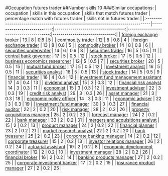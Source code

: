 #Occupation futures trader
##Number skills 10
###Similar occupations:
| occupation                                                                      |   skills in this occupation |   skills that match futures trader |   percentage match with futures trader |   skills not in futures trader |
|:--------------------------------------------------------------------------------|----------------------------:|-----------------------------------:|---------------------------------------:|-------------------------------:|
| [foreign exchange broker](foreign_exchange_broker.md)                           |                          13 |                                  8 |                                    0.8 |                              5 |
| [commodity trader](commodity_trader.md)                                         |                          12 |                                  8 |                                    0.8 |                              4 |
| [foreign exchange trader](foreign_exchange_trader.md)                           |                          13 |                                  8 |                                    0.8 |                              5 |
| [commodity broker](commodity_broker.md)                                         |                          14 |                                  8 |                                    0.8 |                              6 |
| [securities underwriter](securities_underwriter.md)                             |                          14 |                                  6 |                                    0.6 |                              8 |
| [securities trader](securities_trader.md)                                       |                          16 |                                  5 |                                    0.5 |                             11 |
| [central bank governor](central_bank_governor.md)                               |                          17 |                                  5 |                                    0.5 |                             12 |
| [stock broker](stock_broker.md)                                                 |                          17 |                                  5 |                                    0.5 |                             12 |
| [business economics researcher](business_economics_researcher.md)               |                          12 |                                  5 |                                    0.5 |                              7 |
| [securities broker](securities_broker.md)                                       |                          20 |                                  5 |                                    0.5 |                             15 |
| [mutual fund broker](mutual_fund_broker.md)                                     |                          17 |                                  5 |                                    0.5 |                             12 |
| [investment analyst](investment_analyst.md)                                     |                          16 |                                  5 |                                    0.5 |                             11 |
| [securities analyst](securities_analyst.md)                                     |                          18 |                                  5 |                                    0.5 |                             13 |
| [stock trader](stock_trader.md)                                                 |                          14 |                                  5 |                                    0.5 |                              9 |
| [financial trader](financial_trader.md)                                         |                          16 |                                  4 |                                    0.4 |                             12 |
| [investment fund management assistant](investment_fund_management_assistant.md) |                          17 |                                  4 |                                    0.4 |                             13 |
| [dividend analyst](dividend_analyst.md)                                         |                          15 |                                  3 |                                    0.3 |                             12 |
| [financial risk analyst](financial_risk_analyst.md)                             |                          14 |                                  3 |                                    0.3 |                             11 |
| [economist](economist.md)                                                       |                          15 |                                  3 |                                    0.3 |                             12 |
| [investment adviser](investment_adviser.md)                                     |                          22 |                                  3 |                                    0.3 |                             19 |
| [credit risk analyst](credit_risk_analyst.md)                                   |                          29 |                                  3 |                                    0.3 |                             26 |
| [asset manager](asset_manager.md)                                               |                          21 |                                  3 |                                    0.3 |                             18 |
| [economic policy officer](economic_policy_officer.md)                           |                          14 |                                  3 |                                    0.3 |                             11 |
| [economic adviser](economic_adviser.md)                                         |                          22 |                                  3 |                                    0.3 |                             19 |
| [investment fund manager](investment_fund_manager.md)                           |                          30 |                                  3 |                                    0.3 |                             27 |
| [financial auditor](financial_auditor.md)                                       |                          22 |                                  2 |                                    0.2 |                             20 |
| [risk manager](risk_manager.md)                                                 |                          28 |                                  2 |                                    0.2 |                             26 |
| [property acquisitions manager](property_acquisitions_manager.md)               |                          25 |                                  2 |                                    0.2 |                             23 |
| [forecast manager](forecast_manager.md)                                         |                          24 |                                  2 |                                    0.2 |                             22 |
| [bank manager](bank_manager.md)                                                 |                          33 |                                  2 |                                    0.2 |                             31 |
| [mergers and acquisitions analyst](mergers_and_acquisitions_analyst.md)         |                          15 |                                  2 |                                    0.2 |                             13 |
| [product manager](product_manager.md)                                           |                          24 |                                  2 |                                    0.2 |                             22 |
| [financial planner](financial_planner.md)                                       |                          23 |                                  2 |                                    0.2 |                             21 |
| [market research analyst](market_research_analyst.md)                           |                          22 |                                  2 |                                    0.2 |                             20 |
| [bank treasurer](bank_treasurer.md)                                             |                          25 |                                  2 |                                    0.2 |                             23 |
| [corporate banking manager](corporate_banking_manager.md)                       |                          14 |                                  2 |                                    0.2 |                             12 |
| [corporate treasurer](corporate_treasurer.md)                                   |                          15 |                                  2 |                                    0.2 |                             13 |
| [investor relations manager](investor_relations_manager.md)                     |                          26 |                                  2 |                                    0.2 |                             24 |
| [actuarial assistant](actuarial_assistant.md)                                   |                          10 |                                  2 |                                    0.2 |                              8 |
| [economic development coordinator](economic_development_coordinator.md)         |                          12 |                                  2 |                                    0.2 |                             10 |
| [investment manager](investment_manager.md)                                     |                          28 |                                  2 |                                    0.2 |                             26 |
| [financial broker](financial_broker.md)                                         |                          16 |                                  2 |                                    0.2 |                             14 |
| [banking products manager](banking_products_manager.md)                         |                          27 |                                  2 |                                    0.2 |                             25 |
| [corporate investment banker](corporate_investment_banker.md)                   |                          17 |                                  2 |                                    0.2 |                             15 |
| [insurance product manager](insurance_product_manager.md)                       |                          27 |                                  2 |                                    0.2 |                             25 |
